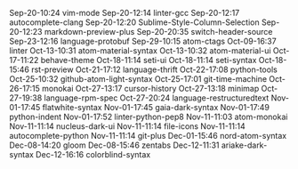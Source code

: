Sep-20-10:24 vim-mode
Sep-20-12:14 linter-gcc
Sep-20-12:17 autocomplete-clang
Sep-20-12:20 Sublime-Style-Column-Selection
Sep-20-12:23 markdown-preview-plus
Sep-20-20:35 switch-header-source
Sep-23-12:16 language-protobuf
Sep-29-10:15 atom-ctags
Oct-09-16:37 linter
Oct-13-10:31 atom-material-syntax
Oct-13-10:32 atom-material-ui
Oct-17-11:22 behave-theme
Oct-18-11:14 seti-ui
Oct-18-11:14 seti-syntax
Oct-18-15:46 rst-preview
Oct-21-17:12 language-thrift
Oct-22-17:08 python-tools
Oct-25-10:32 github-atom-light-syntax
Oct-25-17:01 git-time-machine
Oct-26-17:15 monokai
Oct-27-13:17 cursor-history
Oct-27-13:18 minimap
Oct-27-19:38 language-rpm-spec
Oct-27-20:24 language-restructuredtext
Nov-01-17:45 flatwhite-syntax
Nov-01-17:45 gaia-dark-syntax
Nov-01-17:49 python-indent
Nov-01-17:52 linter-python-pep8
Nov-11-11:03 atom-monokai
Nov-11-11:14 nucleus-dark-ui
Nov-11-11:14 file-icons
Nov-11-11:14 autocomplete-python
Nov-11-11:14 git-plus
Dec-01-15:46 nord-atom-syntax
Dec-08-14:20 gloom
Dec-08-15:46 zentabs
Dec-12-11:31 ariake-dark-syntax
Dec-12-16:16 colorblind-syntax
